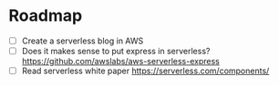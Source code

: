 # Roadmap

- [ ] Create a serverless blog in AWS
- [ ] Does it makes sense to put express in serverless? https://github.com/awslabs/aws-serverless-express
- [ ] Read serverless white paper https://serverless.com/components/